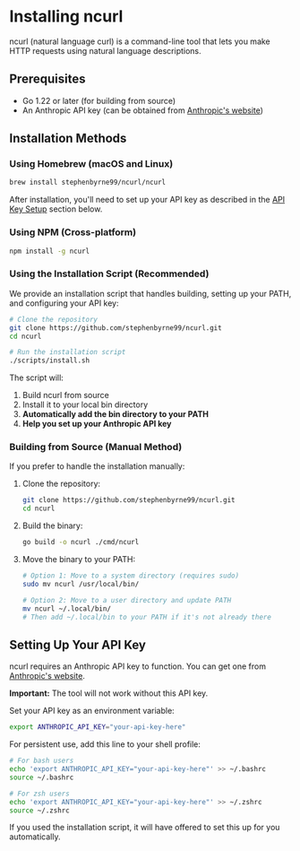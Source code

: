 # Installing ncurl

ncurl (natural language curl) is a command-line tool that lets you make HTTP requests using natural language descriptions.

## Prerequisites

- Go 1.22 or later (for building from source)
- An Anthropic API key (can be obtained from [Anthropic's website](https://console.anthropic.com/))

## Installation Methods

### Using Homebrew (macOS and Linux)

```bash
brew install stephenbyrne99/ncurl/ncurl
```

After installation, you'll need to set up your API key as described in the [API Key Setup](#api-key-setup) section below.

### Using NPM (Cross-platform)

```bash
npm install -g ncurl
```

### Using the Installation Script (Recommended)

We provide an installation script that handles building, setting up your PATH, and configuring your API key:

```bash
# Clone the repository
git clone https://github.com/stephenbyrne99/ncurl.git
cd ncurl

# Run the installation script
./scripts/install.sh
```

The script will:
1. Build ncurl from source
2. Install it to your local bin directory
3. **Automatically add the bin directory to your PATH**
4. **Help you set up your Anthropic API key**

### Building from Source (Manual Method)

If you prefer to handle the installation manually:

1. Clone the repository:
   ```bash
   git clone https://github.com/stephenbyrne99/ncurl.git
   cd ncurl
   ```

2. Build the binary:
   ```bash
   go build -o ncurl ./cmd/ncurl
   ```

3. Move the binary to your PATH:
   ```bash
   # Option 1: Move to a system directory (requires sudo)
   sudo mv ncurl /usr/local/bin/
   
   # Option 2: Move to a user directory and update PATH
   mv ncurl ~/.local/bin/
   # Then add ~/.local/bin to your PATH if it's not already there
   ```

## <a name="api-key-setup"></a>Setting Up Your API Key

ncurl requires an Anthropic API key to function. You can get one from [Anthropic's website](https://console.anthropic.com/).

**Important:** The tool will not work without this API key.

Set your API key as an environment variable:

```bash
export ANTHROPIC_API_KEY="your-api-key-here"
```

For persistent use, add this line to your shell profile:

```bash
# For bash users
echo 'export ANTHROPIC_API_KEY="your-api-key-here"' >> ~/.bashrc
source ~/.bashrc

# For zsh users
echo 'export ANTHROPIC_API_KEY="your-api-key-here"' >> ~/.zshrc
source ~/.zshrc
```

If you used the installation script, it will have offered to set this up for you automatically.
